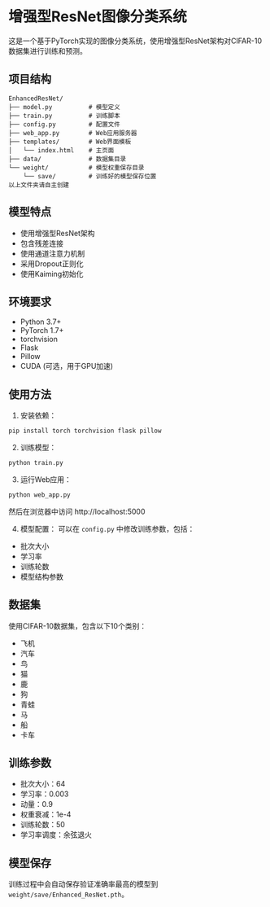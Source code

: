 # 增强型ResNet图像分类系统

这是一个基于PyTorch实现的图像分类系统，使用增强型ResNet架构对CIFAR-10数据集进行训练和预测。

## 项目结构

```
EnhancedResNet/
├── model.py          # 模型定义
├── train.py          # 训练脚本
├── config.py         # 配置文件
├── web_app.py        # Web应用服务器
├── templates/        # Web界面模板
│   └── index.html    # 主页面
├── data/             # 数据集目录
└── weight/           # 模型权重保存目录
    └── save/         # 训练好的模型保存位置
以上文件夹请自主创建
```

## 模型特点

- 使用增强型ResNet架构
- 包含残差连接
- 使用通道注意力机制
- 采用Dropout正则化
- 使用Kaiming初始化

## 环境要求

- Python 3.7+
- PyTorch 1.7+
- torchvision
- Flask
- Pillow
- CUDA (可选，用于GPU加速)

## 使用方法

1. 安装依赖：
```bash
pip install torch torchvision flask pillow
```

2. 训练模型：
```bash
python train.py
```

3. 运行Web应用：
```bash
python web_app.py
```
然后在浏览器中访问 http://localhost:5000

4. 模型配置：
可以在 `config.py` 中修改训练参数，包括：
- 批次大小
- 学习率
- 训练轮数
- 模型结构参数

## 数据集

使用CIFAR-10数据集，包含以下10个类别：
- 飞机
- 汽车
- 鸟
- 猫
- 鹿
- 狗
- 青蛙
- 马
- 船
- 卡车

## 训练参数

- 批次大小：64
- 学习率：0.003
- 动量：0.9
- 权重衰减：1e-4
- 训练轮数：50
- 学习率调度：余弦退火

## 模型保存

训练过程中会自动保存验证准确率最高的模型到 `weight/save/Enhanced_ResNet.pth`。 
